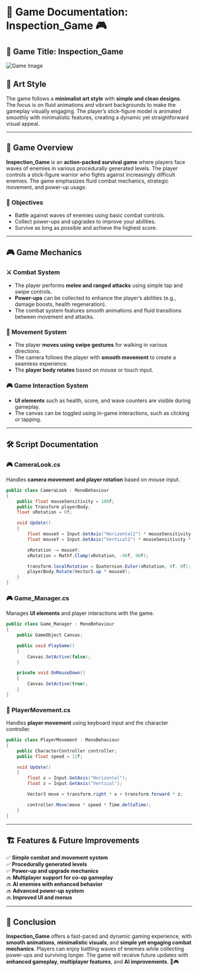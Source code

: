 
# 📜 Game Documentation: Inspection_Game 🎮

## 📌 Game Title: Inspection_Game  
![Game Image](https://user-images.githubusercontent.com/62818241/201541990-b2c9cab5-f06b-46b5-be22-bc8c0f21f6bc.png)

## 🎨 Art Style
The game follows a **minimalist art style** with **simple and clean designs**. The focus is on fluid animations and vibrant backgrounds to make the gameplay visually engaging. The player’s stick-figure model is animated smoothly with minimalistic features, creating a dynamic yet straightforward visual appeal.

---

## 📖 Game Overview
**Inspection_Game** is an **action-packed survival game** where players face waves of enemies in various procedurally generated levels. The player controls a stick-figure warrior who fights against increasingly difficult enemies. The game emphasizes fluid combat mechanics, strategic movement, and power-up usage.

### 🎯 Objectives
- Battle against waves of enemies using basic combat controls.
- Collect power-ups and upgrades to improve your abilities.
- Survive as long as possible and achieve the highest score.

---

## 🎮 Game Mechanics

### ⚔️ Combat System
- The player performs **melee and ranged attacks** using simple tap and swipe controls.
- **Power-ups** can be collected to enhance the player’s abilities (e.g., damage boosts, health regeneration).
- The combat system features smooth animations and fluid transitions between movement and attacks.

### 🚶 Movement System
- The player **moves using swipe gestures** for walking in various directions.
- The camera follows the player with **smooth movement** to create a seamless experience.
- The **player body rotates** based on mouse or touch input.

### 🎮 Game Interaction System
- **UI elements** such as health, score, and wave counters are visible during gameplay.
- The canvas can be toggled using in-game interactions, such as clicking or tapping.

---

## 🛠️ Script Documentation

### 🎮 **CameraLook.cs**
Handles **camera movement and player rotation** based on mouse input.

```csharp
public class CameraLook : MonoBehaviour
{
    public float mouseSensitivity = 100f;
    public Transform playerBody;
    float xRotation = 0f;

    void Update()
    {
        float mouseX = Input.GetAxis("Horizontal2") * mouseSensitivity * Time.deltaTime;
        float mouseY = Input.GetAxis("Vertical2") * mouseSensitivity * Time.deltaTime;

        xRotation -= mouseY;
        xRotation = Mathf.Clamp(xRotation, -90f, 90f);

        transform.localRotation = Quaternion.Euler(xRotation, 0f, 0f);
        playerBody.Rotate(Vector3.up * mouseX);
    }
}
```

### 🎮 **Game_Manager.cs**
Manages **UI elements** and player interactions with the game.

```csharp
public class Game_Manager : MonoBehaviour
{
    public GameObject Canvas;

    public void PlayGame()
    {
        Canvas.SetActive(false);
    }

    private void OnMouseDown()
    {
        Canvas.SetActive(true);
    }
}
```

### 🚶 **PlayerMovement.cs**
Handles **player movement** using keyboard input and the character controller.

```csharp
public class PlayerMovement : MonoBehaviour
{
    public CharacterController controller;
    public float speed = 12f;

    void Update()
    {
        float x = Input.GetAxis("Horizontal");
        float z = Input.GetAxis("Vertical");

        Vector3 move = transform.right * x + transform.forward * z;

        controller.Move(move * speed * Time.deltaTime);
    }
}
```

---

## 🏗️ Features & Future Improvements

✅ **Simple combat and movement system**  
✅ **Procedurally generated levels**  
✅ **Power-up and upgrade mechanics**  
🔜 **Multiplayer support for co-op gameplay**  
🔜 **AI enemies with enhanced behavior**  
🔜 **Advanced power-up system**  
🔜 **Improved UI and menus**  

---

## 📌 Conclusion
**Inspection_Game** offers a fast-paced and dynamic gaming experience, with **smooth animations**, **minimalistic visuals**, and **simple yet engaging combat mechanics**. Players can enjoy battling waves of enemies while collecting power-ups and surviving longer. The game will receive future updates with **enhanced gameplay**, **multiplayer features**, and **AI improvements**. 🚀🎮
